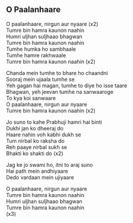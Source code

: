 ## O Paalanhaare

O paalanhaare, nirgun aur nyaare (x2)  
Tumre bin hamra kaunon naahin  
Humri uljhan suljhaao bhagwan  
Tumre bin hamra kaunon naahin  
Tumhe humka ho sambhaale  
Tumhe hamre rakhwaale  
Tumre bin hamra kaunon naahin (x2)

Chanda mein tumhe to bhare ho chaandni  
Sooraj mein ujaala tumhe se  
Yeh gagan hai magan, tumhe to diye ho isse taare  
Bhagwan, yeh jeevan tumhe na sanwaaroge  
To kya koi sanwaare  
O paalanhaare, nirgun aur nyaare  
Tumre bin hamra kaunon naahin (x2)

Jo suno to kahe Prabhuji hamri hai binti  
Dukhi jan ko dheeraj do  
Haare nahin voh kabhi dukh se  
Tum nirbal ko raksha do  
Reh paaye nirbal sukh se  
Bhakti ko shakti do (x2)

Jag ke jo swami ho, itni to araj suno  
Hai path mein andhiyaare  
Dedo vardaan mein ujiyaare

O paalanhaare, nirgun aur nyaare  
Tumre bin hamra kaunon naahin  
Humri uljhan suljhaao bhagwan  
Tumre bin hamra kaunon naahin  
(x3)


